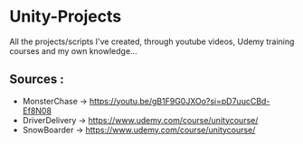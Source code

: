 # Unity-Projects
All the projects/scripts I've created, through youtube videos, Udemy training courses and my own knowledge...

## Sources : 
  - MonsterChase -> https://youtu.be/gB1F9G0JXOo?si=pD7uucCBd-Ef8N08
  - DriverDelivery -> https://www.udemy.com/course/unitycourse/
  - SnowBoarder -> https://www.udemy.com/course/unitycourse/
